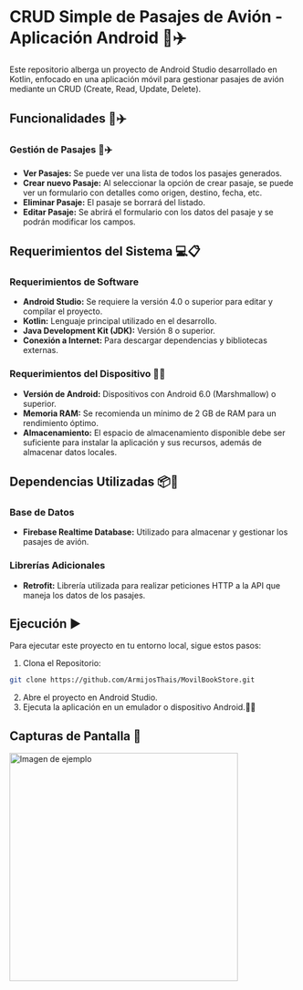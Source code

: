 # CRUD Simple de Pasajes de Avión - Aplicación Android 📱✈️

Este repositorio alberga un proyecto de Android Studio desarrollado en Kotlin, enfocado en una aplicación móvil para gestionar pasajes de avión mediante un CRUD (Create, Read, Update, Delete).

## Funcionalidades 🛫✈️

### Gestión de Pasajes 🎫✈️
- **Ver Pasajes:** Se puede ver una lista de todos los pasajes generados.
- **Crear nuevo Pasaje:** Al seleccionar la opción de crear pasaje, se puede ver un formulario con detalles como origen, destino, fecha, etc.
- **Eliminar Pasaje:** El pasaje se borrará del listado.
- **Editar Pasaje:** Se abrirá el formulario con los datos del pasaje y se podrán modificar los campos.

## Requerimientos del Sistema 💻📋

### Requerimientos de Software
- **Android Studio:** Se requiere la versión 4.0 o superior para editar y compilar el proyecto.
- **Kotlin:** Lenguaje principal utilizado en el desarrollo.
- **Java Development Kit (JDK):** Versión 8 o superior.
- **Conexión a Internet:** Para descargar dependencias y bibliotecas externas.

### Requerimientos del Dispositivo 📱💾
- **Versión de Android:** Dispositivos con Android 6.0 (Marshmallow) o superior.
- **Memoria RAM:** Se recomienda un mínimo de 2 GB de RAM para un rendimiento óptimo.
- **Almacenamiento:** El espacio de almacenamiento disponible debe ser suficiente para instalar la aplicación y sus recursos, además de almacenar datos locales.

## Dependencias Utilizadas 📦🔧

### Base de Datos
- **Firebase Realtime Database:** Utilizado para almacenar y gestionar los pasajes de avión.

### Librerías Adicionales
- **Retrofit:** Librería utilizada para realizar peticiones HTTP a la API que maneja los datos de los pasajes.

## Ejecución ▶️

Para ejecutar este proyecto en tu entorno local, sigue estos pasos:

1. Clona el Repositorio:
```bash
git clone https://github.com/ArmijosThais/MovilBookStore.git
```
2. Abre el proyecto en Android Studio.
3. Ejecuta la aplicación en un emulador o dispositivo Android.🚀📲

## Capturas de Pantalla 📸

<img src="https://github.com/ArmijosThais/FormularioSimple_PasajesAvion/assets/118792851/d97d36b6-0255-4e12-80bc-8f8f021e37b1" alt="Imagen de ejemplo" height="400">
